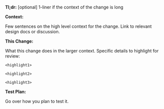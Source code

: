**Tl;dr:** [optional] 1-liner if the context of the change is long


**Context:**

Few sentences on the high level context for the change. Link to relevant design docs or discussion.


**This Change:**

What this change does in the larger context. Specific details to highlight for review:

`<highlight1>`

`<highlight2>`

`<highlight3>`

**Test Plan:**

Go over how you plan to test it.
